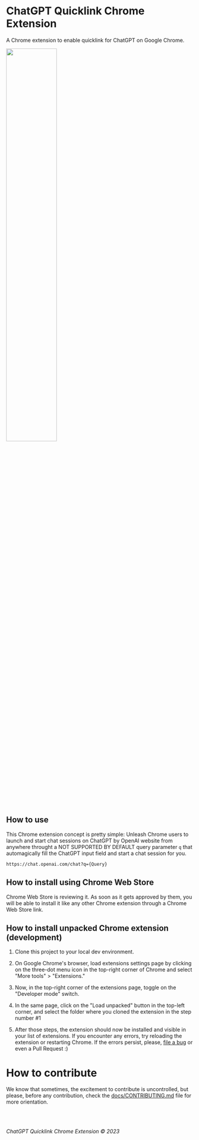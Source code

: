 # ChatGPT Quicklink Chrome Extension

A Chrome extension to enable quicklink for ChatGPT on Google Chrome.

<img src="https://user-images.githubusercontent.com/1680157/226208463-e66801e7-6bf0-4614-b54a-4b377671132b.gif" width="52%" />

## How to use

This Chrome extension concept is pretty simple: Unleash Chrome users to launch and start chat sessions on ChatGPT by OpenAI website from anywhere throught a NOT SUPPORTED BY DEFAULT query parameter `q` that automagically fill the ChatGPT input field and start a chat session for you.

```
https://chat.openai.com/chat?q={Query}
```

## How to install using Chrome Web Store

Chrome Web Store is reviewing it. As soon as it gets approved by them, you will be able to install it like any other Chrome extension through a Chrome Web Store link.

## How to install unpacked Chrome extension (development)

1. Clone this project to your local dev environment.

2. On Google Chrome's browser, load extensions settings page by clicking on the three-dot menu icon in the top-right corner of Chrome and select "More tools" > "Extensions."

3. Now, in the top-right corner of the extensions page, toggle on the "Developer mode" switch.

4. In the same page, click on the "Load unpacked" button in the top-left corner, and select the folder where you cloned the extension in the step number #1

5. After those steps, the extension should now be installed and visible in your list of extensions. If you encounter any errors, try reloading the extension or restarting Chrome. If the errors persist, please, [file a bug](https://github.com/obetomuniz/chatgpt-quicklink-chrome-extension/issues/new?assignees=&labels=bug&template=BUG_REPORT.yml&title=%5BBug%5D%3A+) or even a Pull Request :)

# How to contribute

We know that sometimes, the excitement to contribute is uncontrolled, but please, before any contribution, check the [docs/CONTRIBUTING.md](https://github.com/obetomuniz/chatgpt-quicklink-chrome-extension/blob/main/docs/CONTRIBUTING.md) file for more orientation.

<br /><br />

_ChatGPT Quicklink Chrome Extension © 2023_
